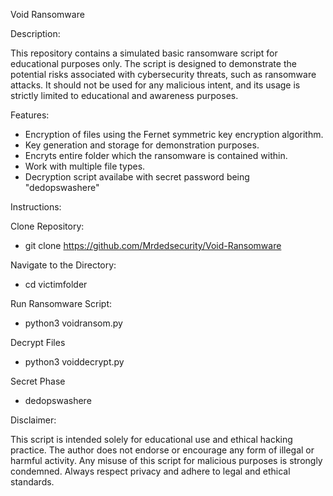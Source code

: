 Void Ransomware 

Description:

This repository contains a simulated basic ransomware script for educational purposes only. The script is designed to demonstrate the potential risks associated with cybersecurity threats, such as ransomware attacks. It should not be used for any malicious intent, and its usage is strictly limited to educational and awareness purposes.

Features:

* Encryption of files using the Fernet symmetric key encryption algorithm.
* Key generation and storage for demonstration purposes.
* Encryts entire folder which the ransomware is contained within.
* Work with multiple file types.
* Decryption script availabe with secret password being "dedopswashere"

Instructions:

Clone Repository:
* git clone https://github.com/Mrdedsecurity/Void-Ransomware

Navigate to the Directory:
* cd victimfolder

Run Ransomware Script:
* python3 voidransom.py

Decrypt Files
* python3 voiddecrypt.py

Secret Phase
* dedopswashere

Disclaimer:

This script is intended solely for educational use and ethical hacking practice. The author does not endorse or encourage any form of illegal or harmful activity. Any misuse of this script for malicious purposes is strongly condemned. Always respect privacy and adhere to legal and ethical standards.
